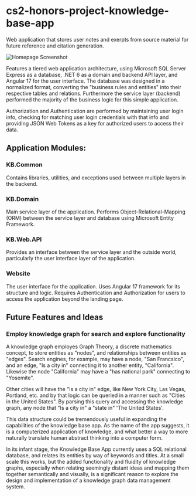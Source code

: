 # cs2-honors-project-knowledge-base-app
Web application that stores user notes and exerpts from source material for future reference and citation generation.

![Homepage Screenshot](<img width="1501" height="987" alt="image" src="https://github.com/user-attachments/assets/a30f26d4-c096-4f42-902e-f2b19cfc77d9" />
 "Homepage Screenshot")

Features a tiered web application architecture, using Microsoft SQL Server Express as a database, .NET 6 as a domain and backend API layer, and Angular 17 for the user interface. The database was designed in a normalized format, converting the "business rules and entities" into their respective tables and relations. Furthermore the service layer (backend) performed the majority of the  business logic for this simple application.

Authorization and Authentication are performed by maintaining user login info, checking for matching user login credentials with that info and providing JSON Web Tokens as a key for authorized users to access their data.


## Application Modules:


### KB.Common

Contains libraries, utilities, and exceptions used between multiple layers in the backend.

### KB.Domain

Main service layer of the application. Performs Object-Relational-Mapping (ORM) between the service layer and database using Microsoft Entity Framework. 

### KB.Web.API

Provides an interface between the service layer and the outside world, particularly the user interface layer of the application.

### Website

The user interface for the application. Uses Angular 17 framework for its structure and logic. Requires Authentication and Authorization for users to access the application beyond the landing page.


## Future Features and Ideas


### Employ knowledge graph for search and explore functionality
A knowledge graph employes Graph Theory, a discrete mathematics concept, to store entities as "nodes", and relationships between entities as "edges". Search engines, for example, may have a node, "San Francsico", and an edge, "Is a city in" connecting it to another entity, "California". Likewise the node "California" may have a "has national park" connecting to "Yosemite".

Other cities will have the "Is a city in" edge, like New York City, Las Vegas, Portland, etc. and by that logic can be queried in a manner such as "Cities in the United States". By parsing this query and accessing the knowledge graph, any node that "Is a city in" a "state in" 'The United States'.

This data structure could be tremendously useful in expanding the capabilities of the knowledge base app. As the name of the app suggests, it is a computerized application of knowledge, and what better a way to more naturally translate human abstract thinking into a computer form.

In its infant stage, the Knowledge Base App currently uses a SQL relational database, and relates its entities by way of keywords and titles. At a small scale this works, but the added functionality and fluidity of knowledge graphs, especially when relating seemingly distant ideas and mapping them together semantically and visually, is a significant reason to explore the design and implementation of a knowledge graph data management system.
